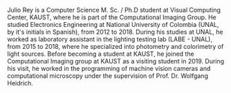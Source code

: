 Julio Rey is a Computer Science M. Sc. / Ph.D student at Visual Computing Center, KAUST, where he is part of the Computational Imaging Group. He studied Electronics Engineering at National University of Colombia (UNAL, by it's initials in Spanish), from 2012 to 2018. During his studies at UNAL, he worked as laboratory assistant in the lighting testing lab (LABE - UNAL), from 2015 to 2018, where he specialized into photometry and colorimetry of light sources. Before becoming a student at KAUST, he joined the Computational Imaging group at KAUST as a visiting student in 2019. During his visit, he worked in the programming of machine vision cameras and computational microscopy under the supervision of Prof. Dr. Wolfgang Heidrich.
